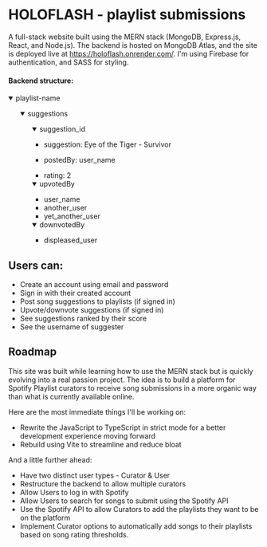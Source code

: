 # HOLOFLASH - playlist submissions

A full-stack website built using the MERN stack (MongoDB, Express.js, React, and Node.js). The backend is hosted on MongoDB Atlas, and the site is deployed live at https://holoflash.onrender.com/. I'm using Firebase for authentication, and SASS for styling.

#### Backend structure:

<details open>
  <summary>playlist-name</summary>
  <ul>
    <details open>
    <summary>suggestions</summary>
      <ul>
          <details open>
            <summary>suggestion_id</summary>
            <ul>
              <li>suggestion: Eye of the Tiger - Survivor</li>
            </ul>
            <ul>
              <li>postedBy: user_name</li>
            </ul>
            <ul>
              <li>rating: 2</li>
            </ul>
            <details open>
            <summary>upvotedBy</summary>
             <ul>
              <li>user_name</li>
              <li>another_user</li>
              <li>yet_another_user</li>
               </ul>
            </details>
              <details open>
            <summary>downvotedBy</summary>
             <ul>
              <li>displeased_user</li>
               </ul>
            </details>
          </details>
          </details>
      </ul>
  </ul>
</details>

## Users can:

-   Create an account using email and password
-   Sign in with their created account
-   Post song suggestions to playlists (if signed in)
-   Upvote/downvote suggestions (if signed in)
-   See suggestions ranked by their score
-   See the username of suggester

## Roadmap

This site was built while learning how to use the MERN stack but is quickly evolving into a real passion project. The idea is to build a platform for Spotify Playlist curators to receive song submissions in a more organic way than what is currently available online.

Here are the most immediate things I'll be working on:

-   Rewrite the JavaScript to TypeScript in strict mode for a better development experience moving forward
-   Rebuild using Vite to streamline and reduce bloat

And a little further ahead:

-   Have two distinct user types - Curator & User
-   Restructure the backend to allow multiple curators
-   Allow Users to log in with Spotify
-   Allow Users to search for songs to submit using the Spotify API
-   Use the Spotify API to allow Curators to add the playlists they want to be on the platform
-   Implement Curator options to automatically add songs to their playlists based on song rating thresholds.
